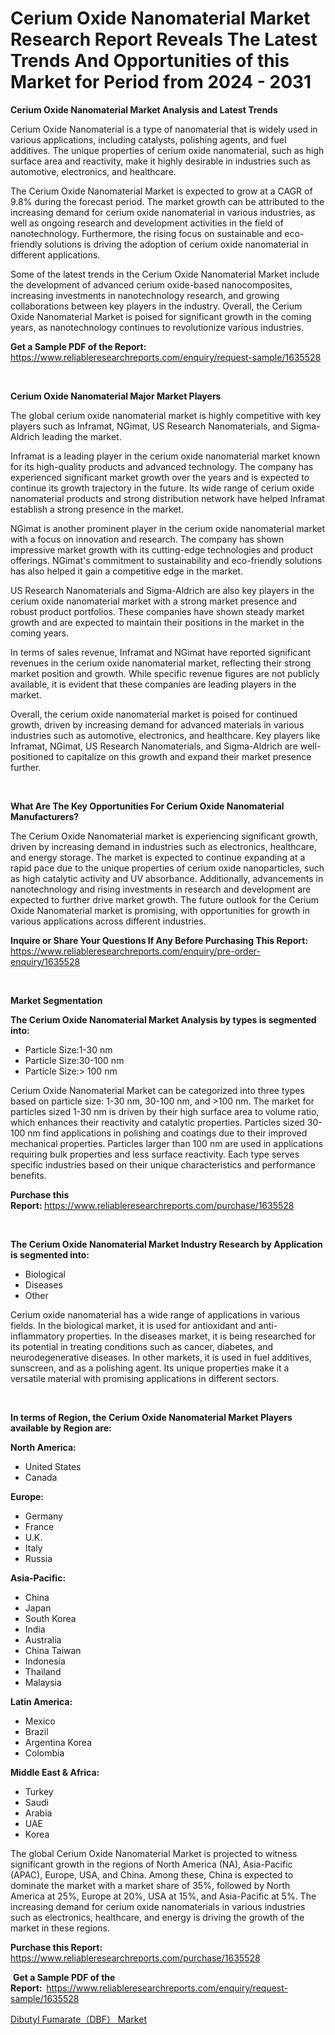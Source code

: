 <p><h1>Cerium Oxide Nanomaterial Market Research Report Reveals The Latest Trends And Opportunities of this Market for Period from 2024 - 2031</h1></p><p><strong>Cerium Oxide Nanomaterial Market Analysis and Latest Trends</strong></p>
<p><p>Cerium Oxide Nanomaterial is a type of nanomaterial that is widely used in various applications, including catalysts, polishing agents, and fuel additives. The unique properties of cerium oxide nanomaterial, such as high surface area and reactivity, make it highly desirable in industries such as automotive, electronics, and healthcare.</p><p>The Cerium Oxide Nanomaterial Market is expected to grow at a CAGR of 9.8% during the forecast period. The market growth can be attributed to the increasing demand for cerium oxide nanomaterial in various industries, as well as ongoing research and development activities in the field of nanotechnology. Furthermore, the rising focus on sustainable and eco-friendly solutions is driving the adoption of cerium oxide nanomaterial in different applications.</p><p>Some of the latest trends in the Cerium Oxide Nanomaterial Market include the development of advanced cerium oxide-based nanocomposites, increasing investments in nanotechnology research, and growing collaborations between key players in the industry. Overall, the Cerium Oxide Nanomaterial Market is poised for significant growth in the coming years, as nanotechnology continues to revolutionize various industries.</p></p>
<p><strong>Get a Sample PDF of the Report:&nbsp;</strong> <a href="https://www.reliableresearchreports.com/enquiry/request-sample/1635528">https://www.reliableresearchreports.com/enquiry/request-sample/1635528</a></p>
<p>&nbsp;</p>
<p><strong>Cerium Oxide Nanomaterial Major Market Players</strong></p>
<p><p>The global cerium oxide nanomaterial market is highly competitive with key players such as Inframat, NGimat, US Research Nanomaterials, and Sigma-Aldrich leading the market. </p><p>Inframat is a leading player in the cerium oxide nanomaterial market known for its high-quality products and advanced technology. The company has experienced significant market growth over the years and is expected to continue its growth trajectory in the future. Its wide range of cerium oxide nanomaterial products and strong distribution network have helped Inframat establish a strong presence in the market.</p><p>NGimat is another prominent player in the cerium oxide nanomaterial market with a focus on innovation and research. The company has shown impressive market growth with its cutting-edge technologies and product offerings. NGimat's commitment to sustainability and eco-friendly solutions has also helped it gain a competitive edge in the market.</p><p>US Research Nanomaterials and Sigma-Aldrich are also key players in the cerium oxide nanomaterial market with a strong market presence and robust product portfolios. These companies have shown steady market growth and are expected to maintain their positions in the market in the coming years.</p><p>In terms of sales revenue, Inframat and NGimat have reported significant revenues in the cerium oxide nanomaterial market, reflecting their strong market position and growth. While specific revenue figures are not publicly available, it is evident that these companies are leading players in the market.</p><p>Overall, the cerium oxide nanomaterial market is poised for continued growth, driven by increasing demand for advanced materials in various industries such as automotive, electronics, and healthcare. Key players like Inframat, NGimat, US Research Nanomaterials, and Sigma-Aldrich are well-positioned to capitalize on this growth and expand their market presence further.</p></p>
<p>&nbsp;</p>
<p><strong>What Are The Key Opportunities For Cerium Oxide Nanomaterial Manufacturers?</strong></p>
<p><p>The Cerium Oxide Nanomaterial market is experiencing significant growth, driven by increasing demand in industries such as electronics, healthcare, and energy storage. The market is expected to continue expanding at a rapid pace due to the unique properties of cerium oxide nanoparticles, such as high catalytic activity and UV absorbance. Additionally, advancements in nanotechnology and rising investments in research and development are expected to further drive market growth. The future outlook for the Cerium Oxide Nanomaterial market is promising, with opportunities for growth in various applications across different industries.</p></p>
<p><strong>Inquire or Share Your Questions If Any Before Purchasing This Report:</strong> <a href="https://www.reliableresearchreports.com/enquiry/pre-order-enquiry/1635528">https://www.reliableresearchreports.com/enquiry/pre-order-enquiry/1635528</a></p>
<p>&nbsp;</p>
<p><strong>Market Segmentation</strong></p>
<p><strong>The Cerium Oxide Nanomaterial Market Analysis by types is segmented into:</strong></p>
<p><ul><li>Particle Size:1-30 nm</li><li>Particle Size:30-100 nm</li><li>Particle Size:> 100 nm</li></ul></p>
<p><p>Cerium Oxide Nanomaterial Market can be categorized into three types based on particle size: 1-30 nm, 30-100 nm, and >100 nm. The market for particles sized 1-30 nm is driven by their high surface area to volume ratio, which enhances their reactivity and catalytic properties. Particles sized 30-100 nm find applications in polishing and coatings due to their improved mechanical properties. Particles larger than 100 nm are used in applications requiring bulk properties and less surface reactivity. Each type serves specific industries based on their unique characteristics and performance benefits.</p></p>
<p><strong>Purchase this Report:&nbsp;</strong><a href="https://www.reliableresearchreports.com/purchase/1635528">https://www.reliableresearchreports.com/purchase/1635528</a></p>
<p>&nbsp;</p>
<p><strong>The Cerium Oxide Nanomaterial Market Industry Research by Application is segmented into:</strong></p>
<p><ul><li>Biological</li><li>Diseases</li><li>Other</li></ul></p>
<p><p>Cerium oxide nanomaterial has a wide range of applications in various fields. In the biological market, it is used for antioxidant and anti-inflammatory properties. In the diseases market, it is being researched for its potential in treating conditions such as cancer, diabetes, and neurodegenerative diseases. In other markets, it is used in fuel additives, sunscreen, and as a polishing agent. Its unique properties make it a versatile material with promising applications in different sectors.</p></p>
<p>&nbsp;</p>
<p><strong>In terms of Region, the Cerium Oxide Nanomaterial Market Players available by Region are:</strong></p>
<p>
    <p> <strong> North America: </strong>
        <ul>
            <li>United States</li>
            <li>Canada</li>
        </ul>
        </p> 
    <p> <strong> Europe: </strong>
        <ul>
            <li>Germany</li>
            <li>France</li>
            <li>U.K.</li>
            <li>Italy</li>
            <li>Russia</li>
        </ul>
        </p> 
    <p> <strong> Asia-Pacific: </strong>
        <ul>
            <li>China</li>
            <li>Japan</li>
            <li>South Korea</li>
            <li>India</li>
            <li>Australia</li>
            <li>China Taiwan</li>
            <li>Indonesia</li>
            <li>Thailand</li>
            <li>Malaysia</li>
        </ul>
        </p> 
    <p> <strong> Latin America: </strong>
        <ul>
            <li>Mexico</li>
            <li>Brazil</li>
            <li>Argentina Korea</li>
            <li>Colombia</li>
        </ul>
        </p> 
    <p> <strong> Middle East & Africa: </strong>
        <ul>
            <li>Turkey</li>
            <li>Saudi</li>
            <li>Arabia</li>
            <li>UAE</li>
            <li>Korea</li>
        </ul>
    </p>
    </p>
<p><p>The global Cerium Oxide Nanomaterial Market is projected to witness significant growth in the regions of North America (NA), Asia-Pacific (APAC), Europe, USA, and China. Among these, China is expected to dominate the market with a market share of 35%, followed by North America at 25%, Europe at 20%, USA at 15%, and Asia-Pacific at 5%. The increasing demand for cerium oxide nanomaterials in various industries such as electronics, healthcare, and energy is driving the growth of the market in these regions.</p></p>
<p><strong>Purchase this Report: </strong><a href="https://www.reliableresearchreports.com/purchase/1635528">https://www.reliableresearchreports.com/purchase/1635528</a></p>
<p>&nbsp;<strong>Get a Sample PDF of the Report:&nbsp;&nbsp;</strong><a href="https://www.reliableresearchreports.com/enquiry/request-sample/1635528">https://www.reliableresearchreports.com/enquiry/request-sample/1635528</a></p>
<p><strong></strong></p>
<p><p><a href="https://github.com/timeliteaut/Market-Research-Report-List-1/blob/main/dibutyl-fumaratedbf-market.md">Dibutyl Fumarate（DBF） Market</a></p></p>